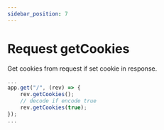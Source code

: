 ```yaml
---
sidebar_position: 7
---
```


# Request getCookies
Get cookies from request if set cookie in response.
```js
...
app.get("/", (rev) => {
    rev.getCookies();
    // decode if encode true
    rev.getCookies(true);
});
...
```